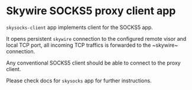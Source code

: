 # Skywire SOCKS5 proxy client app

`skysocks-client` app implements client for the SOCKS5 app.

It opens persistent `skywire` connection to the configured remote visor
and local TCP port, all incoming TCP traffics is forwarded to the
~skywire~ connection.

Any conventional SOCKS5 client should be able to connect to the proxy client.

Please check docs for `skysocks` app for further instructions.
